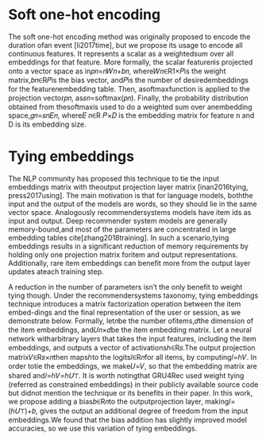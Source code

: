 # Soft one-hot encoding

The soft one-hot encoding method was originally proposed to encode the duration ofan event [li2017time], but we propose its usage to encode all continuous features. It represents a scalar as a weightedsum over all embeddings for that feature. More formally, the scalar feature𝑛is projected onto a vector space as in𝑝𝑛=𝑛𝑊𝑛+𝑏𝑛, where𝑊𝑛∈R1×𝑃is the weight matrix,𝑏𝑛∈R𝑃is the bias vector, and𝑃is the number of desiredembeddings for the feature𝑛embedding table. Then, asoftmaxfunction is applied to the projection vector𝑝𝑛, as𝑠𝑛=softmax(𝑝𝑛). Finally, the probability distribution obtained from thesoftmaxis used to do a weighted sum over anembedding space,𝑔𝑛=𝑠𝑛𝐸𝑛, where𝐸 𝑛∈R 𝑃×𝐷 is the embedding matrix for feature n and D is its embedding size.


# Tying embeddings


The NLP community has proposed this technique to tie the input embeddings matrix with theoutput projection layer matrix [inan2016tying, press2017using]. The main motivation is that for language models, boththe input and the output of the models are words, so they should lie in the same vector space. Analogously recommendersystems models have item ids as input and output. Deep recommender system models are generally memory-bound,and most of the parameters are concentrated in large embedding tables cite[zhang2018training]. In such a scenario,tying embeddings results in a significant reduction of memory requirements by holding only one projection matrix foritem and output representations. Additionally, rare item embeddings can benefit more from the output layer updates ateach training step.

A reduction in the number of parameters isn’t the only benefit to weight tying though. Under the recommendersystems taxonomy, tying embeddings technique introduces a matrix factorization operation between the item embed-dings and the final representation of the user or session, as we demonstrate below. Formally, let𝑛be the number ofitems,𝑑the dimension of the item embeddings, and𝑈𝑛×𝑑be the item embedding matrix. Let a neural network witharbitrary layers that takes the input features, including the item embeddings, and outputs a vector of activationsℎ∈R𝑠.The output projection matrix𝑉∈R𝑠×𝑛then mapsℎto the logits𝑙∈R𝑛for all items, by computing𝑙=ℎ𝑉. In order totie the embeddings, we make𝑈=𝑉, so that the embedding matrix are shared and𝑙=ℎ𝑉=ℎ𝑈⊤. It is worth notingthat GRU4Rec used weight tying (referred as constrained embeddings) in their publicly available source code but didnot mention the technique or its benefits in their paper. In this work, we propose adding a bias𝑏∈R𝑛to the outputprojection layer, making𝑙=(ℎ𝑈⊤)+𝑏, gives the output an additional degree of freedom from the input embeddings.We found that the bias addition has slightly improved model accuracies, so we use this variation of tying embeddings.
